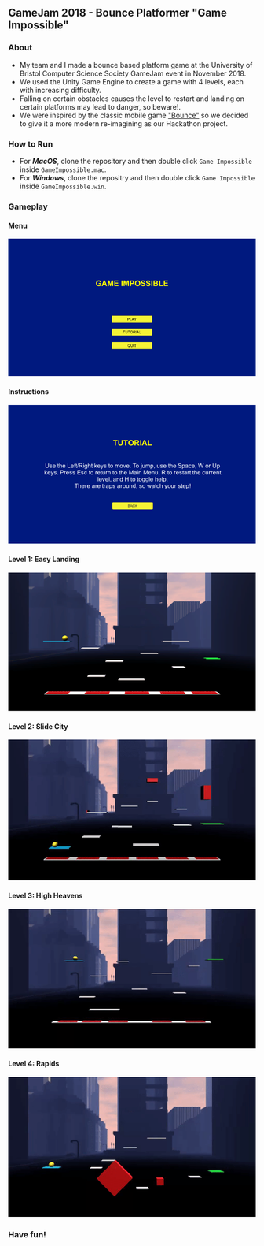 ## GameJam 2018 - Bounce Platformer  "Game Impossible"

### About
* My team and I made a bounce based platform game at the University of Bristol Computer Science Society GameJam event in November 2018.
* We used the Unity Game Engine to create a game with 4 levels, each with increasing difficulty. 
* Falling on certain obstacles causes the level to restart and landing on certain platforms may lead to danger, so beware!.
* We were inspired by the classic mobile game ["Bounce"](https://en.wikipedia.org/wiki/Bounce_(video_game_series)) so we decided to give it a more modern re-imagining as our Hackathon project.

### How to Run
* For ***MacOS***, clone the repository and then double click ```Game Impossible``` inside ```GameImpossible.mac```.
* For ***Windows***, clone the repositry and then double click ```Game Impossible``` inside ```GameImpossible.win```.

### Gameplay

#### Menu
![Game Menu](GameJam/Menu.png "Initial landing menu for the game")

#### Instructions
![Tutorial](GameJam/Tutorial.png "Tutorial page for game")

#### Level 1: Easy Landing
![Level 1](GameJam/Level1.png "Level 1")

#### Level 2: Slide City
![Level 2](GameJam/Level2.gif "Level 2")

#### Level 3: High Heavens
![Level 3](GameJam/Level3.gif "Level 3")

#### Level 4: Rapids
![Level 4](GameJam/Level4.gif "Level 4") 


### Have fun!
